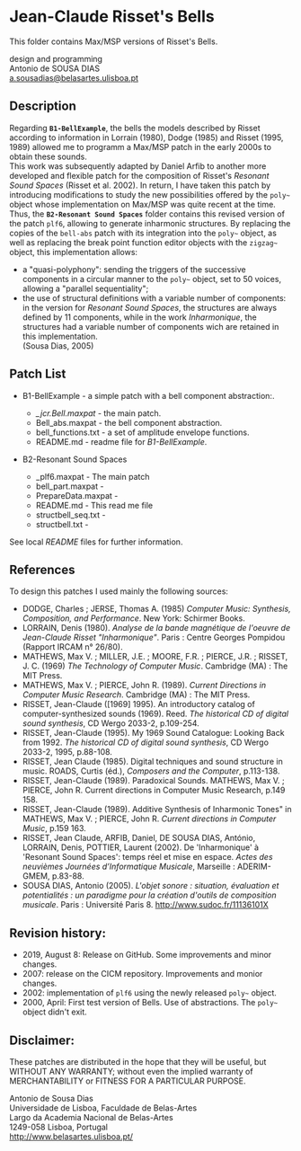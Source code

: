 # Jean-Claude Risset's Bells
This folder contains Max/MSP versions of Risset's Bells.<br>

design and programming<br>
Antonio de SOUSA DIAS<br>
a.sousadias@belasartes.ulisboa.pt


## Description
Regarding __`B1-BellExample`__, the bells the models described by Risset according to information in Lorrain (1980), Dodge (1985) and Risset (1995, 1989) allowed me to programm a Max/MSP patch in the early 2000s to obtain these sounds.<br>
This work was subsequently adapted by Daniel Arfib to another more developed and flexible patch for the composition of  Risset's _Resonant Sound Spaces_ (Risset et al. 2002). In return, I have taken this patch by introducing modifications to study the new possibilities offered by the `poly~` object whose implementation on Max/MSP was quite recent at the time.<br>
Thus, the __`B2-Resonant Sound Spaces`__ folder contains this revised version of the patch `plf6`, allowing to generate inharmonic structures. By replacing the copies of the `bell-abs` patch with its integration into the `poly~` object, as well as replacing the break point function editor objects with the `zigzag~` object, this implementation allows:<br>
- a "quasi-polyphony": sending the triggers of the successive components in a circular manner to the `poly~` object, set to 50 voices, allowing a "parallel sequentiality";<br>
- the use of structural definitions with a variable number of components: in the version for _Resonant Sound Spaces_, the structures are always defined by 11 components, while in the work _Inharmonique_, the structures had a variable number of components wich are retained in this implementation.<br>
(Sousa Dias, 2005)

## Patch List
- B1-BellExample - a simple patch with a bell component abstraction:.<br>
    - _\_jcr.Bell.maxpat_ - the main patch.<br>
    - Bell_abs.maxpat - the bell component abstraction.<br>
    - bell_functions.txt - a set of amplitude envelope functions.<br>
    - README.md - readme file for _B1-BellExample_.<br>

- B2-Resonant Sound Spaces
    -  \_plf6.maxpat - The main patch<br>
    -  bell_part.maxpat - <br>
    -  PrepareData.maxpat - <br>
    -  README.md - This read me file<br>
    -  structbell_seq.txt - <br>
    -  structbell.txt - <br>

See local _README_ files for further information.<br>

## References
To design this patches I used mainly the following sources:<br>
- DODGE, Charles ; JERSE, Thomas A. (1985) _Computer Music: Synthesis, Composition, and Performance_. New York: Schirmer Books.
- LORRAIN, Denis (1980). _Analyse de la bande magnétique de l'oeuvre de Jean-Claude Risset "Inharmonique"_. Paris : Centre Georges Pompidou (Rapport IRCAM n° 26/80).
- MATHEWS, Max V. ; MILLER, J.E. ; MOORE, F.R. ; PIERCE, J.R. ; RISSET, J. C. (1969) _The Technology of Computer Music_. Cambridge (MA) : The MIT Press.
- MATHEWS, Max V. ; PIERCE, John R. (1989). _Current Directions in Computer Music Research_. Cambridge (MA) : The MIT Press.
- RISSET, Jean-Claude ([1969] 1995). An introductory catalog of computer-synthesized sounds (1969). Reed. _The historical CD of digital sound synthesis_, CD Wergo 2033-2, p.109-254.
- RISSET, Jean-Claude (1995). My 1969 Sound Catalogue: Looking Back from 1992. _The historical CD of digital sound synthesis_, CD Wergo 2033-2, 1995, p.88-108.
- RISSET, Jean Claude (1985). Digital techniques and sound structure in music. ROADS, Curtis (éd.), _Composers and the Computer_, p.113-138.
- RISSET, Jean-Claude (1989). Paradoxical Sounds. MATHEWS, Max V. ; PIERCE, John R. Current directions in Computer Music Research, p.149 158.
- RISSET, Jean-Claude (1989). Additive Synthesis of Inharmonic Tones" in MATHEWS, Max V. ; PIERCE, John R. _Current directions in Computer Music_, p.159 163.
- RISSET, Jean Claude, ARFIB, Daniel, DE SOUSA DIAS, António, LORRAIN, Denis, POTTIER, Laurent (2002). De 'Inharmonique' à 'Resonant Sound Spaces':  temps réel et mise en espace. _Actes des neuvièmes Journées d’Informatique Musicale_, Marseille : ADERIM-GMEM, p.83-88.
- SOUSA DIAS, Antonio (2005). _L'objet sonore : situation, évaluation et potentialités : un paradigme pour la création d'outils de composition musicale_. Paris : Université Paris 8. http://www.sudoc.fr/11136101X


## Revision history:
- 2019, August 8: Release on GitHub. Some improvements and minor changes.
- 2007: release on the CICM repository. Improvements and monior changes.
- 2002: implementation of `plf6` using the newly released `poly~` object.
- 2000, April: First test version of Bells. Use of abstractions. The `poly~` object didn't exit.

## Disclaimer:
These patches are distributed in the hope that they will be useful, but WITHOUT ANY WARRANTY; without even the implied warranty of MERCHANTABILITY or FITNESS FOR A PARTICULAR PURPOSE.<br>


Antonio de Sousa Dias<br>
Universidade de Lisboa, Faculdade de Belas-Artes<br>
Largo da Academia Nacional de Belas-Artes<br>
1249-058 Lisboa, Portugal<br>
http://www.belasartes.ulisboa.pt/

